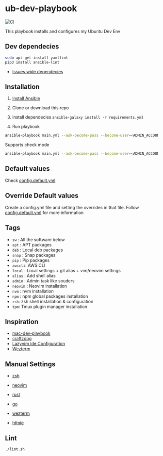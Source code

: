 # ub-dev-playbook

[![CI](https://github.com/jegj/ub-dev-playbook/actions/workflows/ci.yml/badge.svg)](https://github.com/jegj/ub-dev-playbook/actions/workflows/ci.yml)

This playbook installs and configures my Ubuntu Dev Env

## Dev dependecies

```sh
sudo apt-get install yamllint
pip3 install ansible-lint
```

- [Issues wide dependecies](https://stackoverflow.com/questions/75608323/how-do-i-solve-error-externally-managed-environment-every-time-i-use-pip-3)

## Installation

1. [Install Ansible](https://docs.ansible.com/ansible/latest/installation_guide/index.html)

2. Clone or download this repo

3. Install dependecies `ansible-galaxy install -r requirements.yml`

4. Run playbook

```sh
ansible-playbook main.yml --ask-become-pass --become-user=<ADMIN_ACCOUNT>
```

Supports check mode

```sh
ansible-playbook main.yml --ask-become-pass --become-user=<ADMIN_ACCOUNT> --check
```

## Default values

Check [config.default.yml](./config.default.yml)

## Override Default values

Create a config.yml file and setting the overrides in that file.
Follow [config.default.yml](./config.default.yml) for more information

## Tags

- `sw` : All the software below
- `apt` : APT packages
- `deb` : Local deb packages
- `snap` : Snap packages
- `pip` : Pip packages
- `awscli`: AWS CLI
- `local` : Local settings + git alias + vim/neovim settings
- `alias` : Add shell alias
- `admin` : Admin task like souders
- `neovim` : Neovim installation
- `nvm` : nvm installation
- `npm` : npm global packages installation
- `zsh`: zsh shell installation & configuration
- `tpm`: Tmux plugin manager installation

## Inspiration

- [mac-dev-playbook](https://github.com/geerlingguy/mac-dev-playbook)
- [craftzdog](https://github.com/craftzdog/dotfiles-public/)
- [Lazyvim Ide Configuration](https://github.com/jellydn/lazy-nvim-ide)
- [Wezterm](https://www.josean.com/posts/how-to-setup-wezterm-terminal)

## Manual Settings

- [zsh](./files/zsh/README.md)

- [neovim](/files/nvim/README.md)

- [rust](https://www.rust-lang.org/tools/install)

- [go](https://go.dev/doc/install)

- [wezterm](/files/wezterm/wezterm.md)

- [httpie](/files/httpie/README.md)

## Lint

```sh
./lint.sh
```
